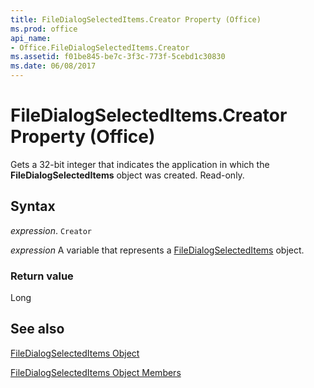 ```yaml
---
title: FileDialogSelectedItems.Creator Property (Office)
ms.prod: office
api_name:
- Office.FileDialogSelectedItems.Creator
ms.assetid: f01be845-be7c-3f3c-773f-5cebd1c30830
ms.date: 06/08/2017
---
```



# FileDialogSelectedItems.Creator Property (Office)

Gets a 32-bit integer that indicates the application in which the  **FileDialogSelectedItems** object was created. Read-only.


## Syntax

 _expression_. `Creator`

 _expression_ A variable that represents a [FileDialogSelectedItems](./Office.FileDialogSelectedItems.md) object.


### Return value

Long


## See also


[FileDialogSelectedItems Object](Office.FileDialogSelectedItems.md)



[FileDialogSelectedItems Object Members](./overview/Library-Reference/filedialogselecteditems-members-office.md)

